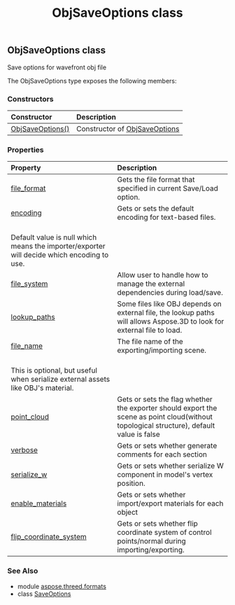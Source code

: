 ﻿---
title: ObjSaveOptions class
second_title: Aspose.3D for Python via .NET API References
description: 
type: docs
weight: 160
url: /python-net/aspose.threed.formats/objsaveoptions/
is_root: false
---

## ObjSaveOptions class

Save options for wavefront obj file



The ObjSaveOptions type exposes the following members:

### Constructors
| Constructor | Description |
| :- | :- |
| [ObjSaveOptions()](/3d/python-net/aspose.threed.formats/objsaveoptions/__init__/#) | Constructor of [ObjSaveOptions](/3d/python-net/aspose.threed.formats/objsaveoptions) |


### Properties
| Property | Description |
| :- | :- |
| [file_format](/3d/python-net/aspose.threed.formats/objsaveoptions/file_format) | Gets the file format that specified in current Save/Load option. |
| [encoding](/3d/python-net/aspose.threed.formats/objsaveoptions/encoding) | Gets or sets the default encoding for text-based files.<br/>            Default value is null which means the importer/exporter will decide which encoding to use. |
| [file_system](/3d/python-net/aspose.threed.formats/objsaveoptions/file_system) | Allow user to handle how to manage the external dependencies during load/save. |
| [lookup_paths](/3d/python-net/aspose.threed.formats/objsaveoptions/lookup_paths) | Some files like OBJ depends on external file, the lookup paths will allows Aspose.3D to look for external file to load. |
| [file_name](/3d/python-net/aspose.threed.formats/objsaveoptions/file_name) | The file name of the exporting/importing scene.<br/>            This is optional, but useful when serialize external assets like OBJ's material. |
| [point_cloud](/3d/python-net/aspose.threed.formats/objsaveoptions/point_cloud) | Gets or sets the flag whether the exporter should export the scene as point cloud(without topological structure), default value is false |
| [verbose](/3d/python-net/aspose.threed.formats/objsaveoptions/verbose) | Gets or sets whether generate comments for each section |
| [serialize_w](/3d/python-net/aspose.threed.formats/objsaveoptions/serialize_w) | Gets or sets whether serialize W component in model's vertex position. |
| [enable_materials](/3d/python-net/aspose.threed.formats/objsaveoptions/enable_materials) | Gets or sets whether import/export materials for each object |
| [flip_coordinate_system](/3d/python-net/aspose.threed.formats/objsaveoptions/flip_coordinate_system) | Gets or sets whether flip coordinate system of control points/normal during importing/exporting. |


### See Also

* module [aspose.threed.formats](../)
* class [SaveOptions](/3d/python-net/aspose.threed.formats/saveoptions)
